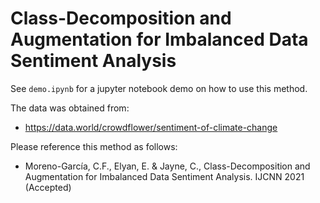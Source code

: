 # Class-Decomposition and Augmentation for Imbalanced Data Sentiment Analysis

See `demo.ipynb` for a jupyter notebook demo on how to use this method.

The data was obtained from:

* https://data.world/crowdflower/sentiment-of-climate-change

Please reference this method as follows:

* Moreno-García, C.F., Elyan, E. & Jayne, C.,  Class-Decomposition and Augmentation for Imbalanced Data Sentiment Analysis. IJCNN 2021 (Accepted)
